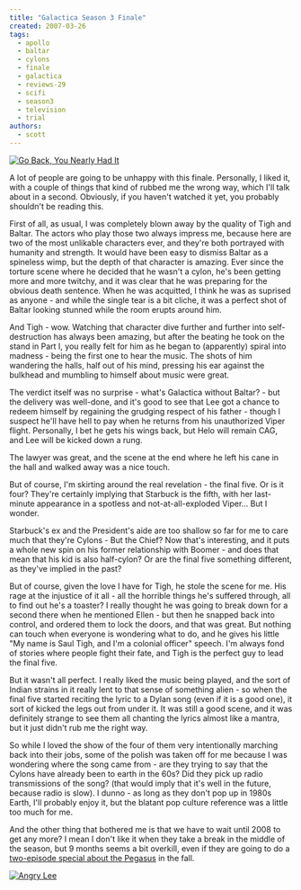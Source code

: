 ```yaml
---
title: "Galactica Season 3 Finale"
created: 2007-03-26
tags:
  - apollo
  - baltar
  - cylons
  - finale
  - galactica
  - reviews-29
  - scifi
  - season3
  - television
  - trial
authors:
  - scott
---
```


[![Go Back, You Nearly Had It](/images/434812750_bcf7c68411.jpg)](http://www.flickr.com/photos/spaceninja/434812750/)

A lot of people are going to be unhappy with this finale. Personally, I liked it, with a couple of things that kind of rubbed me the wrong way, which I'll talk about in a second. Obviously, if you haven't watched it yet, you probably shouldn't be reading this.

First of all, as usual, I was completely blown away by the quality of Tigh and Baltar. The actors who play those two always impress me, because here are two of the most unlikable characters ever, and they're both portrayed with humanity and strength. It would have been easy to dismiss Baltar as a spineless wimp, but the depth of that character is amazing. Ever since the torture scene where he decided that he wasn't a cylon, he's been getting more and more twitchy, and it was clear that he was preparing for the obvious death sentence. When he was acquitted, I think he was as suprised as anyone - and while the single tear is a bit cliche, it was a perfect shot of Baltar looking stunned while the room erupts around him.

And Tigh - wow. Watching that character dive further and further into self-destruction has always been amazing, but after the beating he took on the stand in Part I, you really felt for him as he began to (apparently) spiral into madness - being the first one to hear the music. The shots of him wandering the halls, half out of his mind, pressing his ear against the bulkhead and mumbling to himself about music were great.

The verdict itself was no surprise - what's Galactica without Baltar? - but the delivery was well-done, and it's good to see that Lee got a chance to redeem himself by regaining the grudging respect of his father - though I suspect he'll have hell to pay when he returns from his unauthorized Viper flight. Personally, I bet he gets his wings back, but Helo will remain CAG, and Lee will be kicked down a rung.

The lawyer was great, and the scene at the end where he left his cane in the hall and walked away was a nice touch.

But of course, I'm skirting around the real revelation - the final five. Or is it four? They're certainly implying that Starbuck is the fifth, with her last-minute appearance in a spotless and not-at-all-exploded Viper... But I wonder.

Starbuck's ex and the President's aide are too shallow so far for me to care much that they're Cylons - But the Chief? Now that's interesting, and it puts a whole new spin on his former relationship with Boomer - and does that mean that his kid is also half-cylon? Or are the final five something different, as they've implied in the past?

But of course, given the love I have for Tigh, he stole the scene for me. His rage at the injustice of it all - all the horrible things he's suffered through, all to find out he's a toaster? I really thought he was going to break down for a second there when he mentioned Ellen - but then he snapped back into control, and ordered them to lock the doors, and that was great. But nothing can touch when everyone is wondering what to do, and he gives his little "My name is Saul Tigh, and I'm a colonial officer" speech. I'm always fond of stories where people fight their fate, and Tigh is the perfect guy to lead the final five.

But it wasn't all perfect. I really liked the music being played, and the sort of Indian strains in it really lent to that sense of something alien - so when the final five started reciting the lyric to a Dylan song (even if it is a good one), it sort of kicked the legs out from under it. It was still a good scene, and it was definitely strange to see them all chanting the lyrics almost like a mantra, but it just didn't rub me the right way.

So while I loved the show of the four of them very intentionally marching back into their jobs, some of the polish was taken off for me because I was wondering where the song came from - are they trying to say that the Cylons have already been to earth in the 60s? Did they pick up radio transmissions of the song? (that would imply that it's well in the future, because radio is slow). I dunno - as long as they don't pop up in 1980s Earth, I'll probably enjoy it, but the blatant pop culture reference was a little too much for me.

And the other thing that bothered me is that we have to wait until 2008 to get any more? I mean I don't like it when they take a break in the middle of the season, but 9 months seems a bit overkill, even if they are going to do a [two-episode special about the Pegasus](http://en.wikipedia.org/wiki/Battlestar_Galactica_%28DVD_movie%29) in the fall.

[![Angry Lee](/images/434812746_3003f337fd.jpg)](http://www.flickr.com/photos/spaceninja/434812746/)
